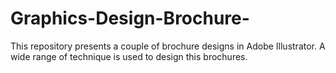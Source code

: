 # Graphics-Design-Brochure-

This repository presents a couple of brochure designs in Adobe Illustrator. A wide range of technique is used to design this brochures.
